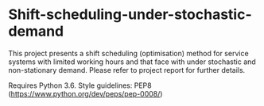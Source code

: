 # Shift-scheduling-under-stochastic-demand
This project presents a shift scheduling (optimisation) method for service systems with limited working hours and that face with under stochastic and non-stationary demand. Please refer to project report for further details. 

Requires Python 3.6.
Style guidelines: PEP8 (https://www.python.org/dev/peps/pep-0008/)


